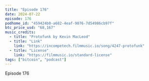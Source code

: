 ```yaml
---
title: "Episode 176"
date: 2024-07-22
episode: 176
podhome_id: "459424b0-a682-4eaf-9076-7d54986cb97f"
btc_price_usd: "68,167"
music_credits:
  - title: "Protofunk by Kevin MacLeod"
  - title: "Link"
    link: "https://incompetech.filmmusic.io/song/4247-protofunk"
  - title: "License"
    link: "https://filmmusic.io/standard-license"
tags: ["bitcoin", "podcast"]
---
```


Episode 176